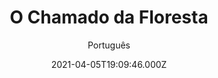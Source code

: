 ---
id: '8e087a1e-5701-458b-a79b-d24eb2daf325'
type: 'movie' # Filme, Série, Anime
title: "O Chamado da Floresta"
synopsis: ["Depois de anos vivendo como um cachorro de estimação na casa de uma família na Califórnia, Buck precisa entrar em contato com os seus instintos mais selvagens para conseguir sobreviver em um ambiente hostil como o Alaska. Com o tempo, seu lado feroz se desenvolve e ele se torna o grande líder de sua matilha. Baseado no livro homônimo de Jack London, lançado em 1903.",
]
originalTitle: "The Call of the Wild"
date: '2021-04-05T19:09:46.000Z'
update: '2021-04-05T19:09:46.000Z'
releaseDate: '2020-02-19T03:00:00.000Z'
imdb:
  rating: '6.8' # 8.5
  id: '' # tt0470752
duration: '1h 40 Min'
trailer:
  urls: [
    'g9P64wfL_yU',
  ]
tags: ['720p', '1080p', 'FULL']
genre: ['Aventura', 'Drama'] #
quality: 'BluRay' # BluRay, WEB-DL, HDTV, WEB-DL4K, WEB-DLe
format: 'Mkv' # MKV, MP4, TS
audio: 'Português, Inglês' # Dublado, Legendado, Dual Audio, Dub & Leg
subtitle: 'Português' # Português, inglês,
size: '1.18 GB | 1.95 GB | 9.59 GB' # 4.8 GB
audioQuality: 10
videoQuality: 10
directors: []
#  - name: 'Lana Wachowski'
#    image: ''
#  - name: 'Lilly Wachowski'
#    image: ''
cast: []
#  - name: 'Keanu Reeves'
#    image: ''
#    characterName: 'Neo'
writers: []
#  - name: ''
#    image: ''
maturityRating:
  age: '' # L , 10, 12, 14, 16, 18
  topics: [''] # Violence, Illegal drugs, Inappropriate Language, Legal Drugs, Sexual Content, Extreme Violence
###########################################
download:
  
  - url: 'magnet:?xt=urn:btih:QXWGCX37RKZMQEHZIDTU7PKLQFLL245X&dn=Chamado%20da%20Floresta%202020%20%5B720p%5D%20%5BDUAL%5D'
    resolution: '720p' # 720p, 1080p, 4K,
    audio: 'Dual Áudio' # Dublado, Legendado, Dual Audio
    size: '' # 4.8 GB
    quality: '' # BluRay, WEB-DL
    format: '' # MKV
  - url: 'magnet:?xt=urn:btih:MY6FTDUKYQMZN2VH4MQU5SLBWDQ66ONF&dn=O%20Chamado%20da%20Floresta%202020%20%5B1080p%5D%20%5BDUAL%5D'
    resolution: '1080p' # 720p, 1080p, 4K,
    audio: 'Dual Áudio' # Dublado, Legendado, Dual Audio
    size: '' # 4.8 GB
    quality: '' # BluRay, WEB-DL
    format: '' # MKV
  - url: 'magnet:?xt=urn:btih:FENEL7MBVTRCWENSEXC6IWSAXXGI5JR3&dn=O%20Chamado%20da%20Floresta%202020%20%5B1080p-FULL%5D%20%5BDUAL%5D'
    resolution: 'FULL' # 720p, 1080p, 4K,
    audio: 'Dual Áudio' # Dublado, Legendado, Dual Audio
    size: '' # 4.8 GB
    quality: '' # BluRay, WEB-DL
    format: '' # MKV
images:
  cover: '/assets/movies/o-chamado-da-floresta.jpg'
  background: '/assets/movies/'
---
